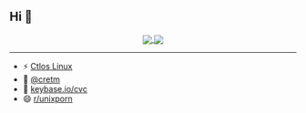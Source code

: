 ## Hi 👋

<p align="center">
  <a href="https://github.com/creio">
    <img align="center" src="https://github-readme-stats.vercel.app/api?username=creio&show_icons=true&include_all_commits=true&hide_border=true&theme=tokyonight" />
  </a>
  <a href="https://github.com/creio/dots">
    <img align="center" src="https://github-readme-stats.vercel.app/api/pin/?username=creio&repo=dots&show_icons=true&include_all_commits=true&hide_border=true&theme=tokyonight&show_owner=true" />
  </a>
</p>

---

- ⚡ [Ctlos Linux](https://ctrlos.github.io)
- 💬 [@cretm](https://t.me/cretm)
- 💬 [keybase.io/cvc](https://keybase.io/cvc)
- 😄 [r/unixporn](https://www.reddit.com/r/unixporn/search?q=author%3Adrcry&sort=new&restrict_sr=on&t=all)


<!--
**creio/creio** is a ✨ _special_ ✨ repository because its `README.md` (this file) appears on your GitHub profile.

Here are some ideas to get you started:

- 🔭 I’m currently working on ...
- 🌱 I’m currently learning ...
- 👯 I’m looking to collaborate on ...
- 🤔 I’m looking for help with ...
- 💬 Ask me about ...
- 📫 How to reach me: ...
- 😄 Pronouns: ...
- ⚡ Fun fact: ...
-->
